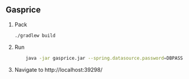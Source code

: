 ## Gasprice

1. Pack
    ```bash
    ./gradlew build
    ```

2. Run
    ```bash
        java -jar gasprice.jar --spring.datasource.password=DBPASS
    ```

3. Navigate to http://localhost:39298/
